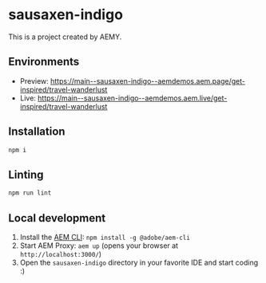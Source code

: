 # sausaxen-indigo

This is a project created by AEMY.

## Environments

- Preview: https://main--sausaxen-indigo--aemdemos.aem.page/get-inspired/travel-wanderlust
- Live: https://main--sausaxen-indigo--aemdemos.aem.live/get-inspired/travel-wanderlust

## Installation

```sh
npm i
```

## Linting

```sh
npm run lint
```

## Local development

1. Install the [AEM CLI](https://github.com/adobe/helix-cli): `npm install -g @adobe/aem-cli`
1. Start AEM Proxy: `aem up` (opens your browser at `http://localhost:3000/`)
1. Open the `sausaxen-indigo` directory in your favorite IDE and start coding :)
